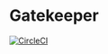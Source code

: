 # Gatekeeper
[![CircleCI](https://circleci.com/gh/rivneglee/gatekeeper.svg?style=shield&circle-token=40a0962ba3c260631d78e8ee5db201436cef9ae1)](https://circleci.com/gh/rivneglee/workflows/gatekeeper)

